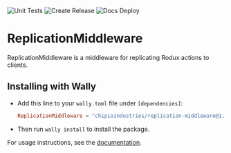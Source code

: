 ![Unit Tests](https://github.com/chipioindustries/replication-middleware/actions/workflows/ci.yml/badge.svg)
![Create Release](https://github.com/chipioindustries/replication-middleware/actions/workflows/release.yml/badge.svg)
![Docs Deploy](https://github.com/chipioindustries/replication-middleware/actions/workflows/docs-deploy.yml/badge.svg)

# ReplicationMiddleware

ReplicationMiddleware is a middleware for replicating Rodux actions to clients.

## Installing with Wally

* Add this line to your `wally.toml` file under `[dependencies]`:

	```toml
	ReplicationMiddleware = "chipioindustries/replication-middleware@1.0.0"
	```

* Then run `wally install` to install the package.

For usage instructions, see the [documentation](https://chipioindustries.github.io/replication-middleware).
